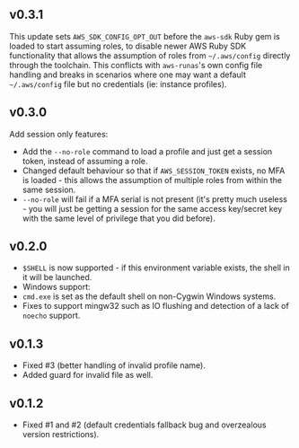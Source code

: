 ## v0.3.1

This update sets `AWS_SDK_CONFIG_OPT_OUT` before the `aws-sdk` Ruby gem is
loaded to start assuming roles, to disable newer AWS Ruby SDK functionality that
allows the assumption of roles from `~/.aws/config` directly through the
toolchain. This conflicts with `aws-runas`'s own config file handling and breaks
in scenarios where one may want a default `~/.aws/config` file but no
credentials (ie: instance profiles).

## v0.3.0

Add session only features:

 * Add the `--no-role` command to load a profile and just get a
   session token, instead of assuming a role.
 * Changed default behaviour so that if `AWS_SESSION_TOKEN` exists, no MFA
   is loaded - this allows the assumption of multiple roles from within
   the same session.
 * `--no-role` will fail if a MFA serial is not present (it's pretty much
   useless - you will just be getting a session for the same access
   key/secret key with the same level of privilege that you did before).


## v0.2.0

 * `$SHELL` is now supported - if this environment variable exists, the shell
   in it will be launched.
 * Windows support:
  * `cmd.exe` is set as the default shell on non-Cygwin Windows systems.
  * Fixes to support mingw32 such as IO flushing and detection of a lack of
    `noecho` support.

## v0.1.3

 * Fixed #3 (better handling of invalid profile name).
 * Added guard for invalid file as well.

## v0.1.2

 * Fixed #1 and #2 (default credentials fallback bug and overzealous version
   restrictions).
